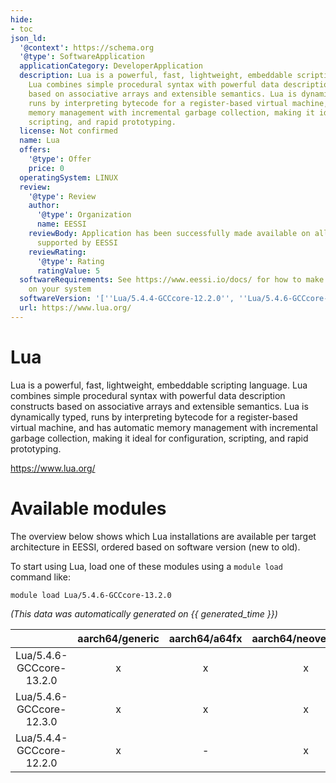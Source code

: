 ```yaml
---
hide:
- toc
json_ld:
  '@context': https://schema.org
  '@type': SoftwareApplication
  applicationCategory: DeveloperApplication
  description: Lua is a powerful, fast, lightweight, embeddable scripting language.
    Lua combines simple procedural syntax with powerful data description constructs
    based on associative arrays and extensible semantics. Lua is dynamically typed,
    runs by interpreting bytecode for a register-based virtual machine, and has automatic
    memory management with incremental garbage collection, making it ideal for configuration,
    scripting, and rapid prototyping.
  license: Not confirmed
  name: Lua
  offers:
    '@type': Offer
    price: 0
  operatingSystem: LINUX
  review:
    '@type': Review
    author:
      '@type': Organization
      name: EESSI
    reviewBody: Application has been successfully made available on all architectures
      supported by EESSI
    reviewRating:
      '@type': Rating
      ratingValue: 5
  softwareRequirements: See https://www.eessi.io/docs/ for how to make EESSI available
    on your system
  softwareVersion: '[''Lua/5.4.4-GCCcore-12.2.0'', ''Lua/5.4.6-GCCcore-12.3.0'', ''Lua/5.4.6-GCCcore-13.2.0'']'
  url: https://www.lua.org/
---
```


Lua
===


Lua is a powerful, fast, lightweight, embeddable scripting language. Lua combines simple procedural syntax with powerful data description constructs based on associative arrays and extensible semantics. Lua is dynamically typed, runs by interpreting bytecode for a register-based virtual machine, and has automatic memory management with incremental garbage collection, making it ideal for configuration, scripting, and rapid prototyping.

https://www.lua.org/
# Available modules


The overview below shows which Lua installations are available per target architecture in EESSI, ordered based on software version (new to old).

To start using Lua, load one of these modules using a `module load` command like:

```shell
module load Lua/5.4.6-GCCcore-13.2.0
```

*(This data was automatically generated on {{ generated_time }})*

| |aarch64/generic|aarch64/a64fx|aarch64/neoverse_n1|aarch64/neoverse_v1|aarch64/nvidia/grace|x86_64/generic|x86_64/amd/zen2|x86_64/amd/zen3|x86_64/amd/zen4|x86_64/intel/cascadelake|x86_64/intel/haswell|x86_64/intel/icelake|x86_64/intel/sapphirerapids|x86_64/intel/skylake_avx512|
| :---: | :---: | :---: | :---: | :---: | :---: | :---: | :---: | :---: | :---: | :---: | :---: | :---: | :---: | :---: |
|Lua/5.4.6-GCCcore-13.2.0|x|x|x|x|x|x|x|x|x|x|x|x|x|x|
|Lua/5.4.6-GCCcore-12.3.0|x|x|x|x|x|x|x|x|x|x|x|x|x|x|
|Lua/5.4.4-GCCcore-12.2.0|x|-|x|x|x|x|x|x|x|x|x|x|x|x|
